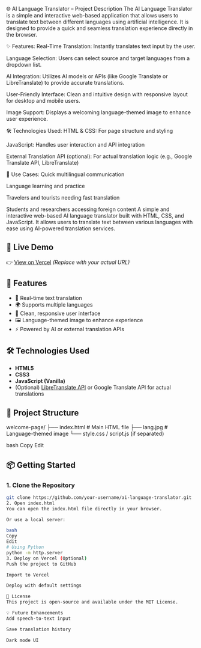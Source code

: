 🌐 AI Language Translator – Project Description
The AI Language Translator is a simple and interactive web-based application that allows users to translate text between different languages using artificial intelligence. It is designed to provide a quick and seamless translation experience directly in the browser.

✨ Features:
Real-Time Translation: Instantly translates text input by the user.

Language Selection: Users can select source and target languages from a dropdown list.

AI Integration: Utilizes AI models or APIs (like Google Translate or LibreTranslate) to provide accurate translations.

User-Friendly Interface: Clean and intuitive design with responsive layout for desktop and mobile users.

Image Support: Displays a welcoming language-themed image to enhance user experience.

🛠 Technologies Used:
HTML & CSS: For page structure and styling

JavaScript: Handles user interaction and API integration

External Translation API (optional): For actual translation logic (e.g., Google Translate API, LibreTranslate)

🎯 Use Cases:
Quick multilingual communication

Language learning and practice

Travelers and tourists needing fast translation

Students and researchers accessing foreign content
A simple and interactive web-based AI language translator built with HTML, CSS, and JavaScript. It allows users to translate text between various languages with ease using AI-powered translation services.

## 🚀 Live Demo
👉 [View on Vercel](https://your-vercel-url.vercel.app/) *(Replace with your actual URL)*

## 🧠 Features
- 🔁 Real-time text translation
- 🌍 Supports multiple languages
- 🎨 Clean, responsive user interface
- 🖼️ Language-themed image to enhance experience
- ⚡ Powered by AI or external translation APIs

## 🛠️ Technologies Used
- **HTML5**
- **CSS3**
- **JavaScript (Vanilla)**
- (Optional) [LibreTranslate API](https://libretranslate.com/) or Google Translate API for actual translations

## 📁 Project Structure
welcome-page/ ├── index.html # Main HTML file ├── lang.jpg # Language-themed image └── style.css / script.js (if separated)

bash
Copy
Edit

## 📦 Getting Started

### 1. Clone the Repository
```bash
git clone https://github.com/your-username/ai-language-translator.git
2. Open index.html
You can open the index.html file directly in your browser.

Or use a local server:

bash
Copy
Edit
# Using Python
python -m http.server
3. Deploy on Vercel (Optional)
Push the project to GitHub

Import to Vercel

Deploy with default settings

📜 License
This project is open-source and available under the MIT License.

💡 Future Enhancements
Add speech-to-text input

Save translation history

Dark mode UI
